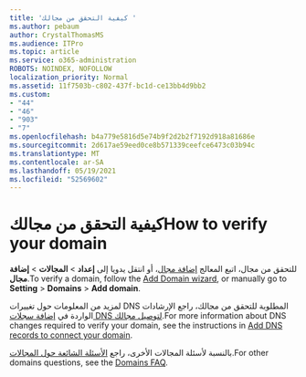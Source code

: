 ```yaml
---
title: 'كيفية التحقق من مجالك '
ms.author: pebaum
author: CrystalThomasMS
ms.audience: ITPro
ms.topic: article
ms.service: o365-administration
ROBOTS: NOINDEX, NOFOLLOW
localization_priority: Normal
ms.assetid: 11f7503b-c802-437f-bc1d-ce13bb4d9bb2
ms.custom:
- "44"
- "46"
- "903"
- "7"
ms.openlocfilehash: b4a779e5816d5e74b9f2d2b2f7192d918a81686e
ms.sourcegitcommit: 2d617ae59eed0ce8b571339ceefce6473c03b94c
ms.translationtype: MT
ms.contentlocale: ar-SA
ms.lasthandoff: 05/19/2021
ms.locfileid: "52569602"
---
```

# <a name="how-to-verify-your-domain"></a><span data-ttu-id="6b897-102">كيفية التحقق من مجالك</span><span class="sxs-lookup"><span data-stu-id="6b897-102">How to verify your domain</span></span>

<span data-ttu-id="6b897-103">للتحقق من مجال، اتبع المعالج [إضافة مجال](https://admin.microsoft.com/Adminportal#/Domains/Wizard)، أو انتقل يدويا إلى **إعداد**  >  **المجالات**  >  **إضافة مجال**.</span><span class="sxs-lookup"><span data-stu-id="6b897-103">To verify a domain, follow the [Add Domain wizard](https://admin.microsoft.com/Adminportal#/Domains/Wizard), or manually go to **Setting** > **Domains** > **Add domain**.</span></span>

<span data-ttu-id="6b897-104">لمزيد من المعلومات حول تغييرات DNS المطلوبة للتحقق من مجالك، راجع الإرشادات الواردة في [إضافة سجلات DNS لتوصيل مجالك](/microsoft-365/admin/get-help-with-domains/create-dns-records-at-any-dns-hosting-provider).</span><span class="sxs-lookup"><span data-stu-id="6b897-104">For more information about DNS changes required to verify your domain, see the instructions in [Add DNS records to connect your domain](/microsoft-365/admin/get-help-with-domains/create-dns-records-at-any-dns-hosting-provider).</span></span>

<span data-ttu-id="6b897-105">بالنسبة لأسئلة المجالات الأخرى، راجع [الأسئلة الشائعة حول المجالات](/microsoft-365/admin/setup/domains-faq).</span><span class="sxs-lookup"><span data-stu-id="6b897-105">For other domains questions, see the [Domains FAQ](/microsoft-365/admin/setup/domains-faq).</span></span>
